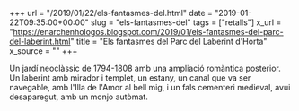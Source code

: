 +++
url = "/2019/01/22/els-fantasmes-del.html"
date = "2019-01-22T09:35:00+00:00"
slug = "els-fantasmes-del"
tags = ["retalls"]
x_url = "https://enarchenhologos.blogspot.com/2019/01/els-fantasmes-del-parc-del-laberint.html"
title = "Els fantasmes del Parc del Laberint d'Horta"
x_source = ""
+++


Un jardí neoclàssic de 1794-1808 amb una ampliació romàntica posterior. Un laberint amb mirador i templet, un estany, un canal que va ser navegable, amb l'Illa de l'Amor al bell mig, i un fals cementeri medieval, avui desaparegut, amb un monjo autòmat.
